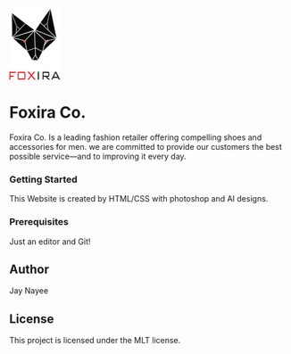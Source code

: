 ![It is olympics symbols!](images/foxira.png "The logo")

# Foxira Co.

Foxira Co. Is a leading fashion retailer offering compelling shoes and accessories for men. we are committed to provide our customers the best possible service—and to improving it every day.


### Getting Started
This Website is created by HTML/CSS with photoshop and AI designs.


### Prerequisites
Just an editor and Git!

## Author 
Jay Nayee

## License
This project is licensed under the MLT license.